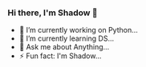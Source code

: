 ### Hi there, I'm Shadow 👋


- 🔭 I’m currently working on Python...
- 🌱 I’m currently learning DS...
- 💬 Ask me about Anything...
- ⚡ Fun fact: I'm Shadow...

